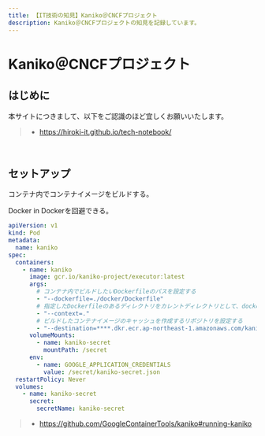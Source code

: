 ```yaml
---
title: 【IT技術の知見】Kaniko＠CNCFプロジェクト
description: Kaniko＠CNCFプロジェクトの知見を記録しています。
---
```


# Kaniko＠CNCFプロジェクト

## はじめに

本サイトにつきまして、以下をご認識のほど宜しくお願いいたします。

> - https://hiroki-it.github.io/tech-notebook/

<br>

## セットアップ

コンテナ内でコンテナイメージをビルドする。

Docker in Dockerを回避できる。

```yaml
apiVersion: v1
kind: Pod
metadata:
  name: kaniko
spec:
  containers:
    - name: kaniko
      image: gcr.io/kaniko-project/executor:latest
      args:
        # コンテナ内でビルドしたいDockerfileのパスを設定する
        - "--dockerfile=./docker/Dockerfile"
        # 指定したDockerfileのあるディレクトリをカレントディレクトリとして、dockerデーモンに送信するディレクトリを設定する
        - "--context=."
        # ビルドしたコンテナイメージのキャッシュを作成するリポジトリを設定する
        - "--destination=****.dkr.ecr.ap-northeast-1.amazonaws.com/kaniko"
      volumeMounts:
        - name: kaniko-secret
          mountPath: /secret
      env:
        - name: GOOGLE_APPLICATION_CREDENTIALS
          value: /secret/kaniko-secret.json
  restartPolicy: Never
  volumes:
    - name: kaniko-secret
      secret:
        secretName: kaniko-secret
```

> - https://github.com/GoogleContainerTools/kaniko#running-kaniko

<br>
